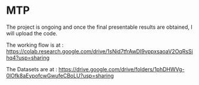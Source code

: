 # MTP

The project is ongoing and once the final presentable results are obtained, I will upload the code. 

The working flow is at : https://colab.research.google.com/drive/1sNid7tfrAwDI9vppxsaoaV2OqRsSihq4?usp=sharing

The Datasets are at : https://drive.google.com/drive/folders/1phDHWVg-0lOfk8aEypofcwGwufeCBoLU?usp=sharing

